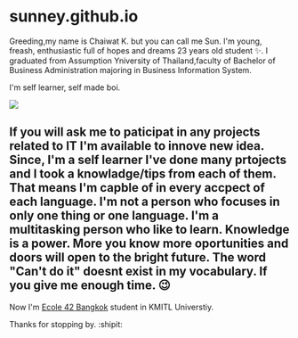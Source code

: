 # sunney.github.io


Greeding,my name is Chaiwat K. but you can call me Sun. I'm young, freash, enthusiastic full of hopes and dreams 23 years old student :sparkles:.
I graduated from Assumption Yniversity of Thailand,faculty of Bachelor of Business Administration majoring in Business Information System.

I'm self learner, self made boi.

<img src="https://media.giphy.com/media/eCqFYAVjjDksg/giphy.gif" />


If you will ask me to paticipat in any projects related to IT I'm available to innove new idea. Since, I'm a self learner I've done many prtojects and I took a knowladge/tips from each of them. That means I'm capble of in every accpect of each language. I'm not a person who focuses in only one thing or one language. I'm a multitasking person who like to learn. Knowledge is a power. More you know more oportunities and doors will open to the bright future. The word "Can't do it" doesnt exist in my vocabulary. If you give me enough time. :wink:
---
Now I'm [Ecole 42 Bangkok](https://www.42bangkok.com/) student in KMITL Universtiy.

Thanks for stopping by. :shipit: